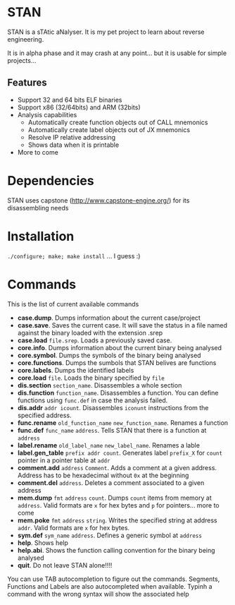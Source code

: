 # STAN
STAN is a sTAtic aNalyser. It is my pet project to learn about reverse engineering.

It is in alpha phase and it may crash at any point... but it is usable for simple projects...

## Features

* Support 32 and 64 bits ELF binaries
* Support x86 (32/64bits) and ARM (32bits)
* Analysis capabilities
  - Automatically create function objects out of CALL mnemonics
  - Automatically create label objects out of JX mnemonics
  - Resolve IP relative addressing
  - Shows data when it is printable
* More to come


# Dependencies
STAN uses capstone (http://www.capstone-engine.org/) for its disassembling needs

# Installation

`./configure; make; make install` ... I guess :)

# Commands

This is the list of current available commands

* __case.dump__. Dumps information about the current case/project
* __case.save__. Saves the current case. It will save the status in a file named against the binary loaded with the extension .srep
* __case.load__ `file.srep`. Loads a previously saved case. 
* __core.info__. Dumps  information about the current binary being analysed
* __core.symbol__. Dumps the symbols of the binary being analysed
* __core.functions__. Dumps the sumbols that STAN belives are functions
* __core.labels__. Dumps the identified labels
* __core.load__ `file`. Loads the binary specified by `file`
* __dis.section__ `section_name`. Disassembles a whole section
* __dis.function__ `function_name`. Disassembles a function. You can define functions using `func.def` in case the analysis failed.
* __dis.addr__ `addr icount`. Disassembles `iconunt` instructions from the specified address.
* __func.rename__ `old_function_name` `new_function_name`. Renames a function
* __func.def__ `func_name` `address`. Tells STAN that there is a function at `address`
* __label.rename__ `old_label_name` `new_label_name`. Renames a lable
* __label.gen_table__ `prefix addr count`. Generates label `prefix_X` for `count` pointer in a pointer table at `addr`
* __comment.add__ `address` `Comment`. Adds a comment at a given address. Address has to be hexadecimal without `0x` at the beginning
* __comment.del__ `address`. Deletes a comment associated to a given address
* __mem.dump__ `fmt` `address` `count`. Dumps `count` items from memory at `address`. Valid formats are `x` for hex bytes and `p` for pointers... more to come
* __mem.poke__ `fmt` `address` `string`. Writes the specified string at address `addr`. Valid formats are `x` for hex bytes. 
* __sym.def__ `sym_name` `address`. Defines a generic symbol at `address`
* __help__. Shows help
* __help.abi__. Shows the function calling convention for the binary being analysed
* __quit__. Do not leave STAN alone!!!!

You can use TAB autocompletion to figure out the commands. Segments, Functions and Labels are also autocompleted when available. Typinh a command with the wrong syntax will show the associated help

